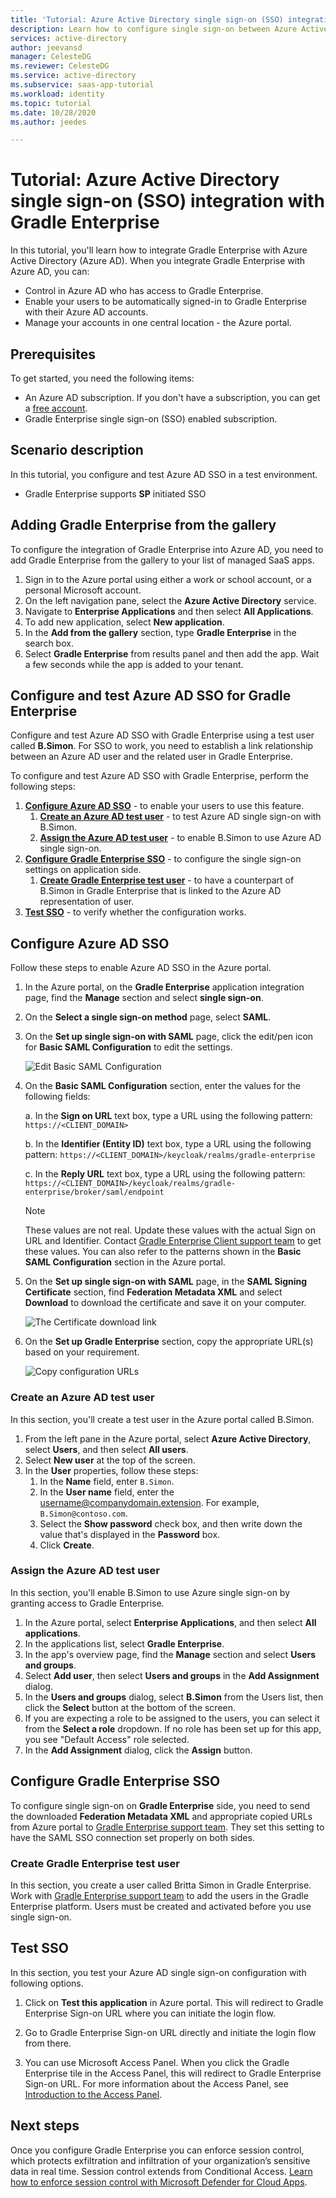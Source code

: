 ```yaml
---
title: 'Tutorial: Azure Active Directory single sign-on (SSO) integration with Gradle Enterprise | Microsoft Docs'
description: Learn how to configure single sign-on between Azure Active Directory and Gradle Enterprise.
services: active-directory
author: jeevansd
manager: CelesteDG
ms.reviewer: CelesteDG
ms.service: active-directory
ms.subservice: saas-app-tutorial
ms.workload: identity
ms.topic: tutorial
ms.date: 10/28/2020
ms.author: jeedes

---
```


# Tutorial: Azure Active Directory single sign-on (SSO) integration with Gradle Enterprise

In this tutorial, you'll learn how to integrate Gradle Enterprise with Azure Active Directory (Azure AD). When you integrate Gradle Enterprise with Azure AD, you can:

* Control in Azure AD who has access to Gradle Enterprise.
* Enable your users to be automatically signed-in to Gradle Enterprise with their Azure AD accounts.
* Manage your accounts in one central location - the Azure portal.

## Prerequisites

To get started, you need the following items:

* An Azure AD subscription. If you don't have a subscription, you can get a [free account](https://azure.microsoft.com/free/).
* Gradle Enterprise single sign-on (SSO) enabled subscription.

## Scenario description

In this tutorial, you configure and test Azure AD SSO in a test environment.

* Gradle Enterprise supports **SP** initiated SSO

## Adding Gradle Enterprise from the gallery

To configure the integration of Gradle Enterprise into Azure AD, you need to add Gradle Enterprise from the gallery to your list of managed SaaS apps.

1. Sign in to the Azure portal using either a work or school account, or a personal Microsoft account.
1. On the left navigation pane, select the **Azure Active Directory** service.
1. Navigate to **Enterprise Applications** and then select **All Applications**.
1. To add new application, select **New application**.
1. In the **Add from the gallery** section, type **Gradle Enterprise** in the search box.
1. Select **Gradle Enterprise** from results panel and then add the app. Wait a few seconds while the app is added to your tenant.


## Configure and test Azure AD SSO for Gradle Enterprise

Configure and test Azure AD SSO with Gradle Enterprise using a test user called **B.Simon**. For SSO to work, you need to establish a link relationship between an Azure AD user and the related user in Gradle Enterprise.

To configure and test Azure AD SSO with Gradle Enterprise, perform the following steps:

1. **[Configure Azure AD SSO](#configure-azure-ad-sso)** - to enable your users to use this feature.
    1. **[Create an Azure AD test user](#create-an-azure-ad-test-user)** - to test Azure AD single sign-on with B.Simon.
    1. **[Assign the Azure AD test user](#assign-the-azure-ad-test-user)** - to enable B.Simon to use Azure AD single sign-on.
1. **[Configure Gradle Enterprise SSO](#configure-gradle-enterprise-sso)** - to configure the single sign-on settings on application side.
    1. **[Create Gradle Enterprise test user](#create-gradle-enterprise-test-user)** - to have a counterpart of B.Simon in Gradle Enterprise that is linked to the Azure AD representation of user.
1. **[Test SSO](#test-sso)** - to verify whether the configuration works.

## Configure Azure AD SSO

Follow these steps to enable Azure AD SSO in the Azure portal.

1. In the Azure portal, on the **Gradle Enterprise** application integration page, find the **Manage** section and select **single sign-on**.
1. On the **Select a single sign-on method** page, select **SAML**.
1. On the **Set up single sign-on with SAML** page, click the edit/pen icon for **Basic SAML Configuration** to edit the settings.

   ![Edit Basic SAML Configuration](common/edit-urls.png)

1. On the **Basic SAML Configuration** section, enter the values for the following fields:

	a. In the **Sign on URL** text box, type a URL using the following pattern:
    `https://<CLIENT_DOMAIN>`

    b. In the **Identifier (Entity ID)** text box, type a URL using the following pattern:
    `https://<CLIENT_DOMAIN>/keycloak/realms/gradle-enterprise`

    c. In the **Reply URL** text box, type a URL using the following pattern:
    `https://<CLIENT_DOMAIN>/keycloak/realms/gradle-enterprise/broker/saml/endpoint`

	> [!NOTE]
	> These values are not real. Update these values with the actual Sign on URL and Identifier. Contact [Gradle Enterprise Client support team](https://gradle.com/brand/) to get these values. You can also refer to the patterns shown in the **Basic SAML Configuration** section in the Azure portal.

1. On the **Set up single sign-on with SAML** page, in the **SAML Signing Certificate** section,  find **Federation Metadata XML** and select **Download** to download the certificate and save it on your computer.

	![The Certificate download link](common/metadataxml.png)

1. On the **Set up Gradle Enterprise** section, copy the appropriate URL(s) based on your requirement.

	![Copy configuration URLs](common/copy-configuration-urls.png)
### Create an Azure AD test user

In this section, you'll create a test user in the Azure portal called B.Simon.

1. From the left pane in the Azure portal, select **Azure Active Directory**, select **Users**, and then select **All users**.
1. Select **New user** at the top of the screen.
1. In the **User** properties, follow these steps:
   1. In the **Name** field, enter `B.Simon`.  
   1. In the **User name** field, enter the username@companydomain.extension. For example, `B.Simon@contoso.com`.
   1. Select the **Show password** check box, and then write down the value that's displayed in the **Password** box.
   1. Click **Create**.

### Assign the Azure AD test user

In this section, you'll enable B.Simon to use Azure single sign-on by granting access to Gradle Enterprise.

1. In the Azure portal, select **Enterprise Applications**, and then select **All applications**.
1. In the applications list, select **Gradle Enterprise**.
1. In the app's overview page, find the **Manage** section and select **Users and groups**.
1. Select **Add user**, then select **Users and groups** in the **Add Assignment** dialog.
1. In the **Users and groups** dialog, select **B.Simon** from the Users list, then click the **Select** button at the bottom of the screen.
1. If you are expecting a role to be assigned to the users, you can select it from the **Select a role** dropdown. If no role has been set up for this app, you see "Default Access" role selected.
1. In the **Add Assignment** dialog, click the **Assign** button.

## Configure Gradle Enterprise SSO

To configure single sign-on on **Gradle Enterprise** side, you need to send the downloaded **Federation Metadata XML** and appropriate copied URLs from Azure portal to [Gradle Enterprise support team](https://gradle.com/brand/). They set this setting to have the SAML SSO connection set properly on both sides.

### Create Gradle Enterprise test user

In this section, you create a user called Britta Simon in Gradle Enterprise. Work with [Gradle Enterprise support team](https://gradle.com/brand/) to add the users in the Gradle Enterprise platform. Users must be created and activated before you use single sign-on.

## Test SSO 

In this section, you test your Azure AD single sign-on configuration with following options. 

1. Click on **Test this application** in Azure portal. This will redirect to Gradle Enterprise Sign-on URL where you can initiate the login flow. 

2. Go to Gradle Enterprise Sign-on URL directly and initiate the login flow from there.

3. You can use Microsoft Access Panel. When you click the Gradle Enterprise tile in the Access Panel, this will redirect to Gradle Enterprise Sign-on URL. For more information about the Access Panel, see [Introduction to the Access Panel](https://support.microsoft.com/account-billing/sign-in-and-start-apps-from-the-my-apps-portal-2f3b1bae-0e5a-4a86-a33e-876fbd2a4510).


## Next steps

Once you configure Gradle Enterprise you can enforce session control, which protects exfiltration and infiltration of your organization’s sensitive data in real time. Session control extends from Conditional Access. [Learn how to enforce session control with Microsoft Defender for Cloud Apps](/cloud-app-security/proxy-deployment-any-app).
